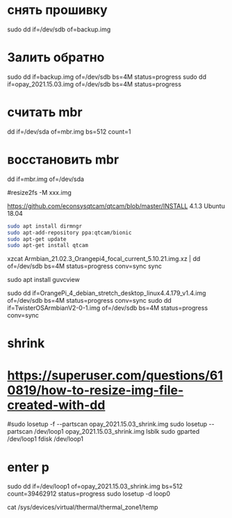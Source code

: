 # снять прошивку
sudo dd if=/dev/sdb of=backup.img

# Залить обратно
sudo dd if=backup.img of=/dev/sdb bs=4M status=progress
sudo dd if=opay_2021.15.03.img of=/dev/sdb bs=4M status=progress

# считать mbr
dd if=/dev/sda of=mbr.img bs=512 count=1
# восстановить mbr
dd if=mbr.img of=/dev/sda

#resize2fs -M xxx.img

https://github.com/econsysqtcam/qtcam/blob/master/INSTALL
4.1.3 Ubuntu 18.04
```bash
sudo apt install dirmngr
sudo apt-add-repository ppa:qtcam/bionic
sudo apt-get update
sudo apt-get install qtcam
```

xzcat Armbian_21.02.3_Orangepi4_focal_current_5.10.21.img.xz | dd of=/dev/sdb bs=4M status=progress conv=sync
sync

sudo apt install guvcview

sudo dd if=OrangePi_4_debian_stretch_desktop_linux4.4.179_v1.4.img of=/dev/sdb bs=4M status=progress conv=sync
sudo dd if=TwisterOSArmbianV2-0-1.img of=/dev/sdb bs=4M status=progress conv=sync

# shrink
# https://superuser.com/questions/610819/how-to-resize-img-file-created-with-dd
#sudo losetup -f --partscan opay_2021.15.03_shrink.img
sudo losetup --partscan /dev/loop1 opay_2021.15.03_shrink.img
lsblk
sudo gparted /dev/loop1
fdisk /dev/loop1
# enter p
sudo dd if=/dev/loop1 of=opay_2021.15.03_shrink.img bs=512 count=39462912 status=progress
sudo losetup -d loop0

cat /sys/devices/virtual/thermal/thermal_zone1/temp
